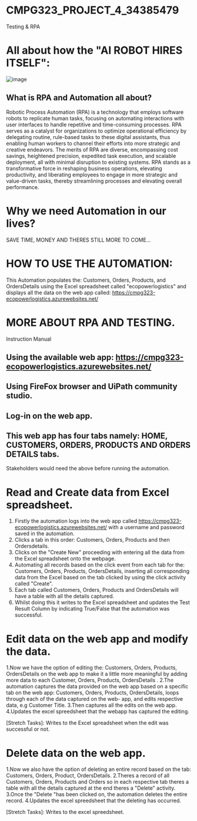 # CMPG323_PROJECT_4_34385479
Testing &amp; RPA

# All about how the "AI ROBOT HIRES ITSELF":

![image](https://github.com/kayleeyana/CMPG323_PROJECT_4_34385479/assets/112712495/b9476549-a940-4cfc-b947-1082455a293b)


## What is RPA and Automation all about?

Robotic Process Automation (RPA) is a technology that employs software robots to replicate human tasks, focusing on automating interactions with user interfaces to handle repetitive and time-consuming processes. RPA serves as a catalyst for organizations to optimize operational efficiency by delegating routine, rule-based tasks to these digital assistants, thus enabling human workers to channel their efforts into more strategic and creative endeavors. The merits of RPA are diverse, encompassing cost savings, heightened precision, expedited task execution, and scalable deployment, all with minimal disruption to existing systems. RPA stands as a transformative force in reshaping business operations, elevating productivity, and liberating employees to engage in more strategic and value-driven tasks, thereby streamlining processes and elevating overall performance.

# Why we need Automation in our lives?

SAVE TIME, MONEY AND THERES STILL MORE TO COME...

# HOW TO USE THE AUTOMATION:

This Automation populates the: Customers, Orders, Products, and OrdersDetails using the Excel spreadsheet called "ecopowerlogistics" and displays all the data on the web app called: https://cmpg323-ecopowerlogistics.azurewebsites.net/

# MORE ABOUT RPA AND TESTING.

Instruction Manual
## Using the available web app: https://cmpg323-ecopowerlogistics.azurewebsites.net/
## Using FireFox browser and UiPath community studio.
## Log-in on the web app.
## This web app has four tabs namely: HOME, CUSTOMERS, ORDERS, PRODUCTS AND ORDERS DETAILS tabs. 

Stakeholders would need the above before running the automation.

# Read and Create data from Excel spreadsheet.

1. Firstly the automation logs into the web app called https://cmpg323-ecopowerlogistics.azurewebsites.net/ with a username and password saved in the automation.
2. Clicks a tab in this order: Customers, Orders, Products and then Ordersdetails.
3. Clicks on the "Create New" proceeding with entering all the data from the Excel spreadsheet onto the webpage.
4. Automating all records based on the click event from each tab for the: Customers, Orders, Products, OrdersDetails, inserting all corresponding data from the Excel based on the tab clicked by using the click activity called "Create".
5. Each tab called Customers, Orders, Products and OrdersDetails will have a table with all the details captured.
6. Whilst doing this it writes to the Excel spreadsheet and updates the Test Result Column by indicating True/False that the automation was successful. 

# Edit data on the web app and modify the data.

1.Now we have the option of editing the: Customers, Orders, Products, OrdersDetails on the web app to make it a little more meaningful by adding more data to each Customer, Orders, Products, OrdersDetails .
2.The automation captures the data provided on the web app based on a specific tab on the web app: Customers,  Orders, Products, OrdersDetails, loops through each of the data captured on the web- app, and edits respective data, e.g Customer Title.
3.Then captures all the edits on the web app.
4.Updates the excel spreedsheet that the webapp has captured the editing.

[Stretch Tasks]: Writes to the Excel spreadsheet when the edit was successful or not. 

# Delete data on the web app.

1.Now we also have the option of deleting an entire record based on the tab: Customers, Orders, Product, OrdersDetails.
2.Theres a record of all Customers, Orders, Products and Orders so in each respective tab theres a table with all the details captured at the end theres a "Delete" activity. 
3.Once the "Delete "has been clicked on, the automation deletes the entire record.
4.Updates the excel spreedsheet that the deleting has occurred.

[Stretch Tasks]: Writes to the excel spreedsheet.




